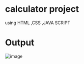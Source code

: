 # calculator project

using HTML ,CSS ,JAVA SCRIPT

# Output


![image](https://github.com/Rajakumar2829/CALCULATOR/assets/97526409/6e87a6af-6d73-4ba3-aaca-184bfce9276f)

